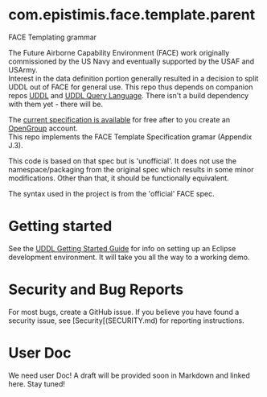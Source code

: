 # com.epistimis.face.template.parent
FACE Templating grammar

The Future Airborne Capability Environment (FACE) work originally commissioned by the US Navy and eventually supported by the USAF and USArmy.  
Interest in the data definition portion generally resulted in a decision to split UDDL out of FACE for general use. This repo thus depends on 
companion repos [UDDL](https://github.com/Epistimis/com.epistimis.uddl.parent) and [UDDL Query Language](https://github.com/Epistimis/com.epistimis.uddl.query.parent).
There isn't a build dependency with them yet - there will be.

The [current specification is available](https://publications.opengroup.org/standards/face/c207) for free after to you create an [OpenGroup](https://www.opengroup.org) account.  
This repo implements the FACE Template Specification gramar (Appendix J.3).

This code is based on that spec but is 'unofficial'. It does not use the namespace/packaging from the original spec which results in some minor 
modifications.  Other than that, it should be functionally equivalent.

The syntax used in the project is from the 'official' FACE spec. 

# Getting started

See the [UDDL Getting Started Guide](https://github.com/Epistimis/com.epistimis.uddl.parent/blob/0478f25fcb65772d6c26a104481c982113e73c20/GETTING_STARTED.md) for info on setting up an Eclipse development environment. It will take you all the way to a working demo.

# Security and Bug Reports
For most bugs, create a GitHub issue. If you believe you have found a security issue, see [Security[(SECURITY.md) for reporting instructions.

# User Doc
We need user Doc! A draft will be provided soon in Markdown and linked here. Stay tuned!
